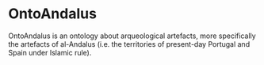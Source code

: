 # OntoAndalus
OntoAndalus is an ontology about arqueological artefacts, more specifically the artefacts of al-Andalus (i.e. the territories of present-day Portugal and Spain under Islamic rule).
